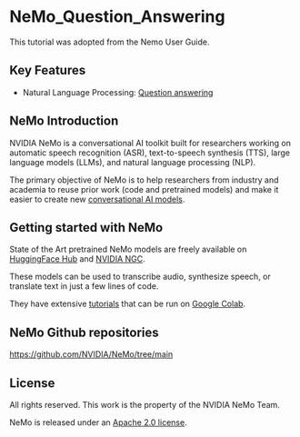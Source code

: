 **NeMo_Question_Answering**
===============
This tutorial was adopted from the Nemo User Guide.

Key Features
------------
* Natural Language Processing: [Question answering](https://docs.nvidia.com/deeplearning/nemo/user-guide/docs/en/main/nlp/question_answering.html)

NeMo Introduction
------------
NVIDIA NeMo is a conversational AI toolkit built for researchers working on automatic speech recognition (ASR),
text-to-speech synthesis (TTS), large language models (LLMs), and natural language processing (NLP).

The primary objective of NeMo is to help researchers from industry and academia to reuse prior work (code and pretrained models)
and make it easier to create new [conversational AI models](https://developer.nvidia.com/conversational-ai#started).

Getting started with NeMo
------------
State of the Art pretrained NeMo models are freely available on [HuggingFace Hub](https://huggingface.co/models?library=nemo&sort=downloads&search=nvidia) and
[NVIDIA NGC](https://catalog.ngc.nvidia.com/models?query=nemo&orderBy=weightPopularDESC).

These models can be used to transcribe audio, synthesize speech, or translate text in just a few lines of code.

They have extensive [tutorials](https://docs.nvidia.com/deeplearning/nemo/user-guide/docs/en/stable/starthere/tutorials.html) that
can be run on [Google Colab](https://colab.research.google.com).

NeMo Github repositories
------------
https://github.com/NVIDIA/NeMo/tree/main

License
------------
All rights reserved. This work is the property of the NVIDIA NeMo Team.

NeMo is released under an [Apache 2.0 license](https://github.com/NVIDIA/NeMo/blob/stable/LICENSE).
